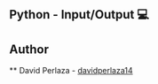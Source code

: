 ## Python - Input/Output :computer:

## Author
** David Perlaza - [davidperlaza14](https://github.com/davidperlaza14)